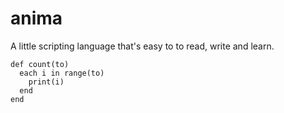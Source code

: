 # anima

A little scripting language that's easy to to read, write and learn. 

```an
def count(to)
  each i in range(to)
    print(i)
  end
end
```
